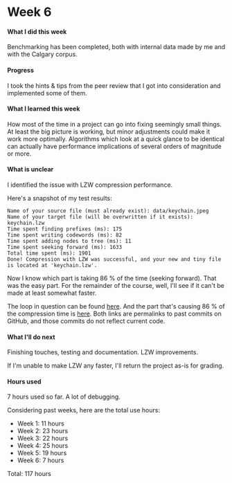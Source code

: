 # Week 6

#### What I did this week

Benchmarking has been completed, both with internal data made by me and with the Calgary corpus.

#### Progress

I took the hints & tips from the peer review that I got into consideration and implemented some of them.

#### What I learned this week

How most of the time in a project can go into fixing seemingly small things. At least the big picture is working, but minor adjustments could make it work more optimally. Algorithms which look at a quick glance to be identical can actually have performance implications of several orders of magnitude or more.

#### What is unclear

I identified the issue with LZW compression performance.

Here's a snapshot of my test results:

```text
Name of your source file (must already exist): data/keychain.jpeg
Name of your target file (will be overwritten if it exists): keychain.lzw
Time spent finding prefixes (ms): 175
Time spent writing codewords (ms): 82
Time spent adding nodes to tree (ms): 11
Time spent seeking forward (ms): 1633
Total time spent (ms): 1901
Done! Compression with LZW was successful, and your new and tiny file is located at 'keychain.lzw'.
```

Now I know which part is taking 86 % of the time (seeking forward). That was the easy part. For the remainder of the course, well, I'll see if it can't be made at least somewhat faster.

The loop in question can be found [here](https://github.com/gotonode/compress/blob/517a857048fa58e3ab633f0eb4c0ec63c45b3b33/src/main/java/io/github/gotonode/compress/algorithms/lzw/LZW.java#L126). And the part that's causing 86 % of the compression time is [here](https://github.com/gotonode/compress/blob/517a857048fa58e3ab633f0eb4c0ec63c45b3b33/src/main/java/io/github/gotonode/compress/algorithms/lzw/LZW.java#L187). Both links are permalinks to past commits on GitHub, and those commits do not reflect current code.

#### What I'll do next

Finishing touches, testing and documentation. LZW improvements.

If I'm unable to make LZW any faster, I'll return the project as-is for grading.

#### Hours used

7 hours used so far. A lot of debugging.

Considering past weeks, here are the total use hours:

* Week 1: 11 hours
* Week 2: 23 hours
* Week 3: 22 hours
* Week 4: 25 hours
* Week 5: 19 hours
* Week 6: 7 hours

Total: 117 hours